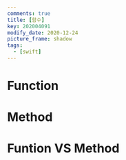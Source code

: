 ```yaml
---
comments: true
title: [함수]
key: 202004091
modify_date: 2020-12-24
picture_frame: shadow
tags:
  - [swift]
---
```


# Function

# Method

# Funtion VS Method
